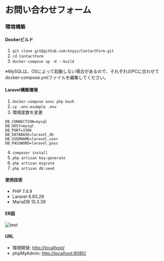 # お問い合わせフォーム

### 環境構築

#### Dockerビルド
1. `git clone git@github.com:knyys/ContactForm.git`
2. `cd ContactForm`
3. `docker-compose up -d --build`  

※MySQLは、OSによって起動しない場合があるので、それぞれのPCに合わせてdocker-compose.ymlファイルを編集してください。

#### Laravel構築環境
1. `docker-compose exec php bash`  
2. `cp .env.example .env`
3. 環境変数を変更
```
DB_CONNECTION=mysql
DB_HOST=mysql
DB_PORT=3306
DB_DATABASE=laravel_db
DB_USERNAME=laravel_user
DB_PASSWORD=laravel_pass
```
4. `composer install`  
5. `php artisan key:generate`  
6. `php artisan migrate`  
7. `php artisan db:seed`  

#### 使用技術
- PHP 7.4.9
- Laravel 8.83.29
- MariaDB 10.3.39

#### ER図  
![test](https://github.com/user-attachments/assets/917ed292-efa7-4999-8fc0-484a35968ae2)



#### URL
- 環境開発: [http://localhost/](http://localhost/)
- phpMyAdmin: [http://localhost:8080/](http://localhost:8080/)
